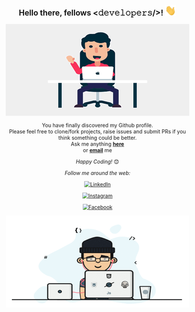 <div align="center">
<h2> Hello there, fellows <𝚍𝚎𝚟𝚎𝚕𝚘𝚙𝚎𝚛𝚜/>! <img src="https://github.com/aramismontero10/aramismontero10/blob/main/gifs/Hi.gif" width="30px"></h2>
</div>

<div align="center" width="50">

<img src="https://github.com/aramismontero10/aramismontero10/blob/main/gifs/bye.gif" alt="Welcome!" width="500" height="250"/>

</div>

<div align="center">

You have finally discovered my Github profile. <br>
Please feel free to clone/fork projects, raise issues and submit PRs if you think something could be better. <br>
Ask me anything <a href="https://github.com/aramismontero10"><b>here</b></a><br>
or <a href="aramismontero10@gmail.com"><b>email</b></a> me

<i>Happy Coding!</i> 😊

</div>

<div align="center">

<i>Follow me around the web:</i><br>


<a href="https://www.linkedin.com/in/aramis-montero-solano/" target="_blank"><img src="https://img.shields.io/badge/LinkedIn-%230077B5.svg?&style=flat-square&logo=linkedin&logoColor=white" alt="LinkedIn"></a>

<a href="https://www.instagram.com/aramismontero10/" target="_blank"><img src="https://img.shields.io/badge/Instagram-%23E4405F.svg?&style=flat-square&logo=instagram&logoColor=white" alt="Instagram"></a>

<a href="https://es-la.facebook.com/aramis.monterosolano" target="_blank"><img src="https://img.shields.io/badge/Facebook-%231877F2.svg?&style=flat-square&logo=facebook&logoColor=white" alt="Facebook"></a>

  <img src="https://github.com/aramismontero10/aramismontero10/blob/main/gifs/work.gif" alt="Welcome!" width="500" height="250"/>
</div>

